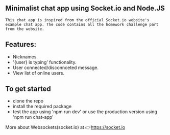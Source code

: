 
## Minimalist chat app using Socket.io and Node.JS

```This chat app is inspired from the official Socket.io website's example chat app. The code contains all the homework challenge part from the website.```

## Features:

- Nicknames.
- '{user} is typing' functionality.
- User connected/disconnceted message.
- View list of online users.

## To get started

- clone the repo
- install the required package
- test the app using 'npm run dev' or use the production version using 'npm run chat-app'

More about Websockets(socket.io) at 👉https://socket.io
